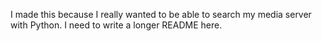 I made this because I really wanted to be able to search my media server with Python. I need to write a longer README here.